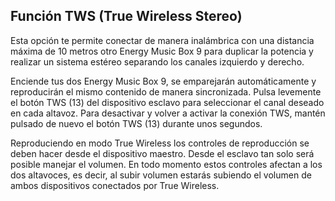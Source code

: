 ## Función TWS (True Wireless Stereo)

Esta opción te permite conectar de manera inalámbrica con una distancia máxima de 10 metros otro Energy Music Box 9 para duplicar la potencia y realizar un sistema estéreo separando los canales izquierdo y derecho. 

Enciende tus dos Energy Music Box 9, se emparejarán automáticamente y reproducirán el mismo contenido de manera sincronizada. Pulsa levemente el botón TWS (13) del dispositivo esclavo para seleccionar el canal deseado en cada altavoz. Para desactivar y volver a activar la conexión TWS, mantén pulsado de nuevo el botón TWS (13) durante unos segundos.

Reproduciendo en modo True Wireless los controles de reproducción se deben hacer desde el dispositivo maestro. Desde el esclavo tan solo será posible manejar el volumen. En todo momento estos controles afectan a los dos altavoces, es decir, al subir volumen estarás subiendo el volumen de ambos dispositivos conectados por True Wireless.
